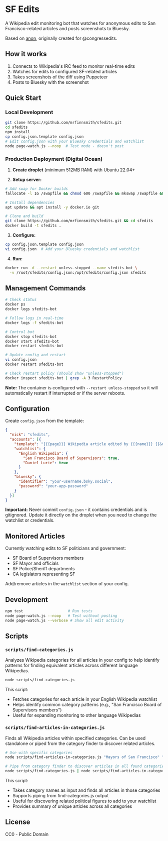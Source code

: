 # SF Edits

A Wikipedia edit monitoring bot that watches for anonymous edits to San Francisco-related articles and posts screenshots to Bluesky.

Based on [anon](https://github.com/edsu/anon), originally created for @congressedits.

## How it works

1. Connects to Wikipedia's IRC feed to monitor real-time edits
2. Watches for edits to configured SF-related articles
3. Takes screenshots of the diff using Puppeteer
4. Posts to Bluesky with the screenshot

## Quick Start

### Local Development

```bash
git clone https://github.com/mrfinnsmith/sfedits.git
cd sfedits
npm install
cp config.json.template config.json
# Edit config.json with your Bluesky credentials and watchlist
node page-watch.js --noop  # Test mode - doesn't post
```

### Production Deployment (Digital Ocean)

1. **Create droplet** (minimum 512MB RAM) with Ubuntu 22.04+

2. **Setup server:**
```bash
# Add swap for Docker builds
fallocate -l 1G /swapfile && chmod 600 /swapfile && mkswap /swapfile && swapon /swapfile

# Install dependencies
apt update && apt install -y docker.io git

# Clone and build
git clone https://github.com/mrfinnsmith/sfedits.git && cd sfedits
docker build -t sfedits .
```

3. **Configure:**
```bash
cp config.json.template config.json
vi config.json  # Add your Bluesky credentials and watchlist
```

4. **Run:**
```bash
docker run -d --restart unless-stopped --name sfedits-bot \
  -v /root/sfedits/config.json:/opt/sfedits/config.json sfedits
```

## Management Commands

```bash
# Check status
docker ps
docker logs sfedits-bot

# Follow logs in real-time
docker logs -f sfedits-bot

# Control bot
docker stop sfedits-bot
docker start sfedits-bot
docker restart sfedits-bot

# Update config and restart
vi config.json
docker restart sfedits-bot

# Check restart policy (should show "unless-stopped")
docker inspect sfedits-bot | grep -A 3 RestartPolicy
```

**Note:** The container is configured with `--restart unless-stopped` so it will automatically restart if interrupted or if the server reboots.

## Configuration

Create `config.json` from the template:

```json
{
  "nick": "sfedits",
  "accounts": [{
    "template": "{{{page}}} Wikipedia article edited by {{{name}}} {{&url}}",
    "watchlist": {
      "English Wikipedia": {
        "San Francisco Board of Supervisors": true,
        "Daniel Lurie": true
      }
    },
    "bluesky": {
      "identifier": "your-username.bsky.social",
      "password": "your-app-password"
    }
  }]
}
```

**Important:** Never commit `config.json` - it contains credentials and is gitignored. Update it directly on the droplet when you need to change the watchlist or credentials.

## Monitored Articles

Currently watching edits to SF politicians and government:
- SF Board of Supervisors members
- SF Mayor and officials  
- SF Police/Sheriff departments
- CA legislators representing SF

Add/remove articles in the `watchlist` section of your config.

## Development

```bash
npm test                    # Run tests
node page-watch.js --noop   # Test without posting
node page-watch.js --verbose # Show all edit activity
```

## Scripts

### `scripts/find-categories.js`

Analyzes Wikipedia categories for all articles in your config to help identify patterns for finding equivalent articles across different language Wikipedias.

```bash
node scripts/find-categories.js
```

This script:
- Fetches categories for each article in your English Wikipedia watchlist
- Helps identify common category patterns (e.g., "San Francisco Board of Supervisors members")
- Useful for expanding monitoring to other language Wikipedias

### `scripts/find-articles-in-categories.js`

Finds all Wikipedia articles within specified categories. Can be used standalone or piped from the category finder to discover related articles.

```bash
# Use with specific categories
node scripts/find-articles-in-categories.js "Mayors of San Francisco" "California politicians"

# Pipe from category finder to discover articles in all found categories
node scripts/find-categories.js | node scripts/find-articles-in-categories.js
```

This script:
- Takes category names as input and finds all articles in those categories
- Supports piping from find-categories.js output
- Useful for discovering related political figures to add to your watchlist
- Provides summary of unique articles across all categories

## License

CC0 - Public Domain